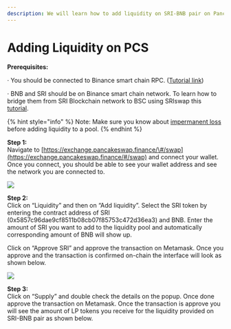 ```yaml
---
description: We will learn how to add liquidity on SRI-BNB pair on Pancakeswap.
---
```


# Adding Liquidity on PCS

**Prerequisites:**

·        You should be connected to Binance smart chain RPC. \([Tutorial link](https://academy.binance.com/en/articles/connecting-metamask-to-binance-smart-chain)\)

·        BNB and SRI should be on Binance smart chain network. To learn how to bridge them from SRI Blockchain network to BSC using SRIswap this [tutorial](https://doc.poolscan.io/the-SRI-chain/token-bridges/transfer-SRI-using-bridge-on-SRIswap).

{% hint style="info" %}
Note: Make sure you know about [impermanent loss](https://academy.binance.com/en/articles/impermanent-loss-explained) before adding liquidity to a pool.
{% endhint %}

**Step 1:**  
Navigate to [https://exchange.pancakeswap.finance/\#/swap](https://exchange.pancakeswap.finance/#/swap) and connect your wallet. Once you connect, you should be able to see your wallet address and see the network you are connected to.

![](../.gitbook/assets/image%20%2810%29.png)


  
**Step 2:**  
Click on “Liquidity” and then on “Add liquidity”. Select the SRI token by entering the contract address of SRI \(0x5857c96dae9cf8511b08cb07f85753c472d36ea3\) and BNB. Enter the amount of SRI you want to add to the liquidity pool and automatically corresponding amount of BNB will show up.  
  
 Click on “Approve SRI” and approve the transaction on Metamask. Once you approve and the transaction is confirmed on-chain the interface will look as shown below.

![](../.gitbook/assets/image%20%289%29.png)

**Step 3:**  
Click on “Supply” and double check the details on the popup. Once done approve the transaction on Metamask. Once the transaction is approve you will see the amount of LP tokens you receive for the liquidity provided on SRI-BNB pair as shown below.


